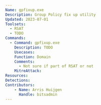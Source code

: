 ```yaml
---
Name: gpfixup.exe
Description: Group Policy fix up utility
Updated: 2023-07-01
Toolsets:
  - RSAT
  - TODO
Commands:
  - Command: gpfixup.exe
    Description: TODO
    Usecases:
    Function: Domain
    Comments:
      - Not sure if part of RSAT or not
    MitreAttack:
Resources:
Detections:
Contributors:
    - Name: Arris Huijgen
      Handle: bitsadmin
---
```

